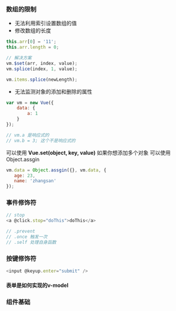 ### 数组的限制

* 无法利用索引设置数组的值
* 修改数组的长度

```javascript
this.arr[0] = '11';
this.arr.length = 0;

// 解决方案
vm.$set(arr, index, value);
vm.splice(index, 1, value);

vm.items.splice(newLength);
```



* 无法监测对象的添加和删除的属性

```javascript
var vm = new Vue({
    data: {
        a: 1
    } 
});

// vm.a 是响应式的
// vm.b = 3; 这个不是响应式的
```

可以使用 **Vue.set(object, key, value)** 如果你想添加多个对象 可以使用Object.assgin

```javascript
vm.data = Object.assgin({}, vm.data, {
   age: 23,
   name: 'zhangsan'
});
```



### 事件修饰符

```javascript
// stop 
<a @click.stop="doThis">doThis</a>

// .prevent
// .once 触发一次
// .self 处理自身函数
```



### 按键修饰符

```javascript
<input @keyup.enter="submit" />
```



#### 表单是如何实现的v-model



### 组件基础























